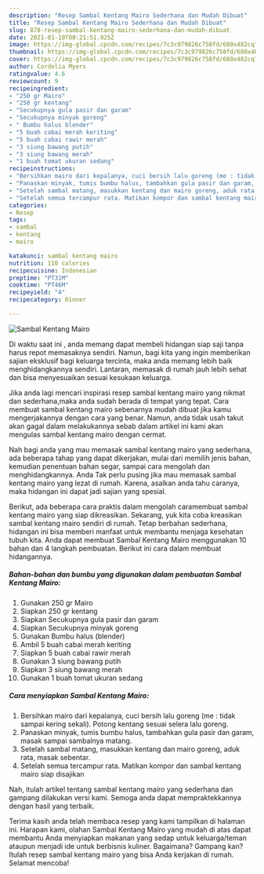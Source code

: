 ```yaml
---
description: "Resep Sambal Kentang Mairo Sederhana dan Mudah Dibuat"
title: "Resep Sambal Kentang Mairo Sederhana dan Mudah Dibuat"
slug: 878-resep-sambal-kentang-mairo-sederhana-dan-mudah-dibuat
date: 2021-01-10T00:21:51.925Z
image: https://img-global.cpcdn.com/recipes/7c3c979826c758fd/680x482cq70/sambal-kentang-mairo-foto-resep-utama.jpg
thumbnail: https://img-global.cpcdn.com/recipes/7c3c979826c758fd/680x482cq70/sambal-kentang-mairo-foto-resep-utama.jpg
cover: https://img-global.cpcdn.com/recipes/7c3c979826c758fd/680x482cq70/sambal-kentang-mairo-foto-resep-utama.jpg
author: Cordelia Myers
ratingvalue: 4.6
reviewcount: 9
recipeingredient:
- "250 gr Mairo"
- "250 gr kentang"
- "Secukupnya gula pasir dan garam"
- "Secukupnya minyak goreng"
- " Bumbu halus blender"
- "5 buah cabai merah keriting"
- "5 buah cabai rawir merah"
- "3 siung bawang putih"
- "3 siung bawang merah"
- "1 buah tomat ukuran sedang"
recipeinstructions:
- "Bersihkan mairo dari kepalanya, cuci bersih lalu goreng (me : tidak sampai kering sekali). Potong kentang sesuai selera lalu goreng."
- "Panaskan minyak, tumis bumbu halus, tambahkan gula pasir dan garam, masak sampai sambalnya matang."
- "Setelah sambal matang, masukkan kentang dan mairo goreng, aduk rata, masak sebentar."
- "Setelah semua tercampur rata. Matikan kompor dan sambal kentang mairo siap disajikan"
categories:
- Resep
tags:
- sambal
- kentang
- mairo

katakunci: sambal kentang mairo 
nutrition: 110 calories
recipecuisine: Indonesian
preptime: "PT31M"
cooktime: "PT46M"
recipeyield: "4"
recipecategory: Dinner

---
```



![Sambal Kentang Mairo](https://img-global.cpcdn.com/recipes/7c3c979826c758fd/680x482cq70/sambal-kentang-mairo-foto-resep-utama.jpg)

Di waktu  saat ini , anda memang dapat membeli hidangan siap saji tanpa harus repot memasaknya sendiri. Namun, bagi kita yang ingin memberikan sajian eksklusif bagi keluarga tercinta, maka anda memang lebih baik menghidangkannya sendiri. Lantaran, memasak di rumah jauh lebih sehat dan bisa menyesuaikan sesuai kesukaan keluarga.

Jika anda lagi mencari inspirasi resep sambal kentang mairo yang nikmat dan sederhana,maka anda sudah berada di tempat yang tepat. Cara membuat sambal kentang mairo  sebenarnya mudah dibuat jika kamu mengerjakannya dengan cara yang benar. Namun, anda tidak usah takut akan gagal dalam melakukannya 
sebab dalam artikel ini kami akan mengulas sambal kentang mairo dengan cermat.  



Nah bagi anda yang mau memasak sambal kentang mairo yang sederhana, ada beberapa tahap yang dapat dikerjakan, mulai dari memilih jenis bahan, kemudian penentuan bahan segar, sampai cara mengolah dan menghidangkannya. Anda Tak perlu pusing jika mau memasak sambal kentang mairo yang lezat di rumah. Karena, asalkan anda  tahu caranya, maka hidangan ini dapat jadi sajian yang spesial.

Berikut, ada beberapa cara praktis  dalam mengolah caramembuat sambal kentang mairo yang siap dikreasikan. Sekarang, yuk kita coba kreasikan sambal kentang mairo sendiri di rumah. Tetap berbahan sederhana, hidangan ini bisa memberi manfaat untuk membantu menjaga kesehatan tubuh kita. Anda dapat membuat Sambal Kentang Mairo menggunakan 10 bahan dan 4 langkah pembuatan. Berikut ini cara dalam membuat hidangannya.

<!--inarticleads1-->

##### Bahan-bahan dan bumbu yang digunakan dalam pembuatan Sambal Kentang Mairo:

1. Gunakan 250 gr Mairo
1. Siapkan 250 gr kentang
1. Siapkan Secukupnya gula pasir dan garam
1. Siapkan Secukupnya minyak goreng
1. Gunakan  Bumbu halus (blender)
1. Ambil 5 buah cabai merah keriting
1. Siapkan 5 buah cabai rawir merah
1. Gunakan 3 siung bawang putih
1. Siapkan 3 siung bawang merah
1. Gunakan 1 buah tomat ukuran sedang




<!--inarticleads2-->

##### Cara menyiapkan Sambal Kentang Mairo:

1. Bersihkan mairo dari kepalanya, cuci bersih lalu goreng (me : tidak sampai kering sekali). Potong kentang sesuai selera lalu goreng.
1. Panaskan minyak, tumis bumbu halus, tambahkan gula pasir dan garam, masak sampai sambalnya matang.
1. Setelah sambal matang, masukkan kentang dan mairo goreng, aduk rata, masak sebentar.
1. Setelah semua tercampur rata. Matikan kompor dan sambal kentang mairo siap disajikan




Nah, itulah artikel tentang  sambal kentang mairo  yang sederhana dan gampang dilakukan versi kami. Semoga anda dapat mempraktekkannya dengan hasil yang terbaik. 

Terima kasih anda telah membaca resep yang kami tampilkan di halaman ini. Harapan kami, olahan  Sambal Kentang Mairo yang mudah di atas dapat membantu Anda menyiapkan makanan yang sedap untuk keluarga/teman ataupun menjadi ide untuk berbisnis kuliner. Bagaimana? Gampang kan? Itulah resep sambal kentang mairo yang bisa Anda kerjakan di rumah. Selamat mencoba!

